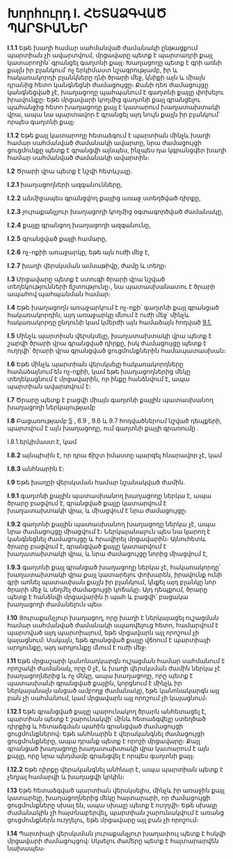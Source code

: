 # Խորհուրդ I. ՀԵՏԱՁԳՎԱԾ ՊԱՐՏԻԱՆԵՐ

**I.1.1** Եթե խաղի համար սահմանված ժամանակի ընթացքում պարտիան չի ավարտվում, մրցավարը պետք է պարտադրի քայլ կատարողին՝ գրանցել գաղտնի քայլ։ Խաղացողը պետք է գրի առնի քայլն իր բլանկում՝ ոչ երկիմաստ նշագրությամբ, իր և հակառակորդի բլանկները դնի ծրարի մեջ, կնիքի այն և միայն դրանից հետո կանգնեցնի ժամացույցը։ Քանի դեռ ժամացույցը կանգնեցված չէ, խաղացողը պահպանում է գաղտնի քայլը փոխելու իրավունքը։ Եթե մրցավարի կողմից գաղտնի քայլ գրանցելու պահանջից հետո խաղացողը քայլ է կատարում խաղատախտակի վրա, ապա նա պարտավոր է գրանցել այդ նույն քայլն իր բլանկում՝ որպես գաղտնի քայլ։

**I.1.2** Եթե քայլ կատարողը հետաձգում է պարտիան մինչև խաղի համար սահմանված ժամանակի ավարտը, նրա ժամացույցի ցուցմունքը պետք է գրանցվի այնպես, ինչպես դա կգրանցվեր խաղի համար սահմանված ժամանակի ավարտին։

**I.2** Ծրարի վրա պետք է նշվի հետևյալը․

**I.2.1** խաղացողների ազգանունները,

**I.2.2** անմիջապես գրանցվող քայլից առաջ ստեղծված դիրքը,

**I.2.3** յուրաքանչյուր խաղացողի կողմից օգտագործված ժամանակը,

**I.2.4** քայլը գրանցող խաղացողի ազգանունը,

**I.2.5** գրանցված քայլի համարը,

**I.2.6** ոչ-ոքիի առաջարկը, եթե այն ուժի մեջ է,

**I.2.7** խաղի վերսկսման ամսաթիվը, ժամը և տեղը։

**I.3** Մրցավարը պետք է ստուգի ծրարի վրա նշված տեղեկությունների ճշտությունը։, նա պատասխանատու է ծրարի ապահով պահպանման համար։

**I.4** Եթե խաղացողն առաջարկում է ոչ-ոքի՝ գաղտնի քայլ գրանցած հակառակորդին, այդ առաջարկը մնում է ուժի մեջ՝ մինչև հակառակորդը ընդունի կամ կմերժի այն համաձայն հոդված [9.1.](/hy/rules/article9)

**I.5** Մինչև պարտիան վերսկսելը, խաղատախտակի վրա պետք է շարվի ծրարի վրա գրանցված դիրքը, իսկ ժամացույցը պետք է ուղղվի՝ ծրարի վրա գրանցված ցուցմունքներին համապատասխան։

**I.6** Եթե մինչև պարտիան վերսկսելը հակառակորդները համաձայնում են ոչ-ոքիի, կամ եթե խաղացողներից մեկը տեղեկացնում է մրցավարին, որ ինքը հանձնվում է, ապա պարտիան ավարտվում է։

**I.7** Ծրարը պետք է բացվի միայն գաղտնի քայլին պատասխանող խաղացողի ներկայությամբ

**I.8** Բացառությամբ [5](/hy/rules/article5) , 6.9 , 9.6 և 9.7 հոդվածներում նշված դեպքերի, պարտվում է այն խաղացողը, ում գաղտնի քայլի գրառումը ․

I.8.1.երկիմաստ է, կամ

**I.8.2** այնպիսին է, որ դրա ճիշտ իմաստը պարզել հնարավոր չէ, կամ

**I.8.3** անհնարին է։

**I.9** Եթե խաղըի վերսկսման համար նշանակված ժամին․

**I.9.1** գաղտնի քայլին պատասխանող խաղացողը ներկա է, ապա ծրարը բացվում է, գրանցված քայլը կատարվում է խաղատախտակի վրա, և միացվում է նրա ժամացույցը։

**I.9.2** գաղտնի քայլին պատասխանող խաղացողը ներկա չէ, ապա նրա ժամացույցը միացվում է։ Ներկայանալուն պես նա կարող է կանգնեցնել ժամացույցը և հրավիրել մրցավարին։ Այնուհետև ծրարը բացվում է, գրանցված քայլը կատարվում է խաղատախտակի վրա, և նրա ժամացույցը նորից միացվում է,

**I.9.3** գաղտնի քայլ գրանցած խաղացողը ներկա չէ, հակառակորդը՝ խաղատախտակի վրա քայլ կատարելու փոխարեն, իրավունք ունի գրի առնել պատասխան քայլն իր բլանկում, կնքել այդ բլանկը նոր ծրարի մեջ և սեղմել ժամացույցի կոճակը։ Այդ դեպքում, ծրարը պետք է հանձնվի մրցավարին ի պահ և բացվի՝ բացակա խաղացողի ժամանելուն պես։

**I.10** Յուրաքանչյուր խաղացող, որը խաղի է ներկայացել ուշացման համար սահմանված ժամանակի սպառվելուց հետո, համարվում է պարտված այդ պարտիայում, եթե մրցավարն այլ որոշում չի կայացնում։ Սակայն, եթե գրանցված քայլը վճռում է պարտիայի արդյունքը, այդ արդյունքը մնում է ուժի մեջ։

**I.11** Եթե մրցաշարի կանոնադկարգն ուշացման համար սահմանում է որոշակի ժամանակ, որը 0 չէ, և խաղի վերսկսման ժամին ներկա չէ խաղացողներից և ոչ մեկը, ապա խաղացողը, որը պետք է պատասխանի գրանցված քայլին, կորցնում է մինչև իր ներկայանալն անցած ամբողջ ժամանակը, եթե կանոնակարգն այլ բան չի սահմանում, կամ մրցավարն այլ որոշում չի կայացնում։

**I.12.1** Եթե գրանցված քայլը պարունակող ծրարն անհետացել է, պարտիան պետք է շարունակվի՝ մինև հետաձգվելը ստեղծած դիրքից և հետաձգման պահին գրանցված ժամացույցի ցուցմունքներով։ Եթե անհնարին է վերականգնել ժամացույցի ցուցմունքները, ապա դրանք պետք է որոշի մրցավարը։ Քայլ գրանցած խաղացողը խաղատախտակի վրա կատարում է այն քայլը, որը նրա պնդմամբ գրանցվել է որպես գաղտնի քայլ։

**I.12.2** Եթե դիրքը վերականգնել անհնար է, ապա պարտիան պետք է չեղյալ համարվի և խաղացվի կրկին։

**I.13** Եթե հետաձգված պարտիան վերսկսելիս, մինչև իր առաջին քայլ կատարելը, խաղացողներից մեկը հայտարարի, որ ժամացույցի ցուցմունքները սխալ են, ապա սխալը պետք է ուղղվի։ Եթե սխալը ժամանակին չի հայտնաբերվել, պարտիան շարունակվում է առանց ցուցմունքներն ուղղելու, եթե մրցավարը այլ բան չի որոշում։

**I.14** Պարտիայի վերսկսման յուրաքանչյուր խաղափուլ պետք է հսկվի մրցավարի ժամացույցով։ Սկսելու ժամերը պետք է հայտարարվեն նախապես։
